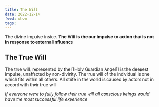 ```yaml
---
title: The Will
date: 2022-12-14
feed: show
tags:
---
```


The divine impulse inside. __The Will is the our impulse to action that is not in response to external influence__

## The True Will
The true will, represented by the [[Holy Guardian Angel]] is the deepest impulse, unaffected by non-divinity. The true will of the individual is one which fits within all others. All strife in the world is caused by actors not in accord with their true will

_If everyone were to fully follow their true will all conscious beings would have the most successful life experience_